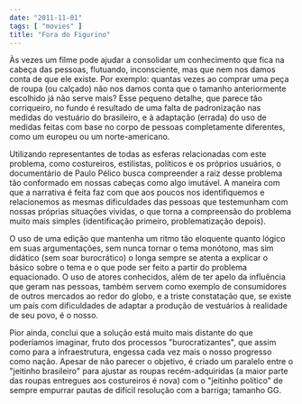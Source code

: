 ```yaml
---
date: "2011-11-01"
tags: [ "movies" ]
title: "Fora do Figurino"
---
```

Às vezes um filme pode ajudar a consolidar um conhecimento que fica na cabeça das pessoas, flutuando, inconsciente, mas que nem nos damos conta de que ele existe. Por exemplo: quantas vezes ao comprar uma peça de roupa (ou calçado) não nos damos conta que o tamanho anteriormente escolhido já não serve mais? Esse pequeno detalhe, que parece tão corriqueiro, no fundo é resultado de uma falta de padronização nas medidas do vestuário do brasileiro, e à adaptação (errada) do uso de medidas feitas com base no corpo de pessoas completamente diferentes, como um europeu ou um norte-americano.

Utilizando representantes de todas as esferas relacionadas com este problema, como costureiros, estilistas, políticos e os próprios usuários, o documentário de Paulo Pélico busca compreender a raiz desse problema tão conformado em nossas cabeças como algo imutável. A maneira com que a narrativa é feita faz com que aos poucos nos identifiquemos e relacionemos as mesmas dificuldades das pessoas que testemunham com nossas próprias situações vividas, o que torna a compreensão do problema muito mais simples (identificação primeiro, problematização depois).

O uso de uma edição que mantenha um ritmo tão eloquente quanto lógico em suas argumentações, sem nunca tornar o tema monótono, mas sim didático (sem soar burocrático) o longa sempre se atenta a explicar o básico sobre o tema e o que pode ser feito a partir do problema equacionado. O uso de atores conhecidos, além de ter apelo da influência que geram nas pessoas, também servem como exemplo de consumidores de outros mercados ao redor do globo, e a triste constatação que, se existe um país com dificuldades de adaptar a produção de vestuários à realidade de seu povo, é o nosso.

Pior ainda, conclui que a solução está muito mais distante do que poderíamos imaginar, fruto dos processos "burocratizantes", que assim como para a infraestrutura, engessa cada vez mais o nosso progresso como nação. Apesar de não parecer o objetivo, é criado um paralelo entre o "jeitinho brasileiro" para ajustar as roupas recém-adquiridas (a maior parte das roupas entregues aos costureiros é nova) com o "jeitinho político" de sempre empurrar pautas de difícil resolução com a barriga; tamanho GG.
